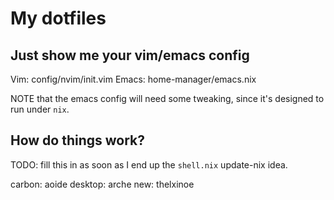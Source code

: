 # My dotfiles

## Just show me your vim/emacs config

Vim: config/nvim/init.vim
Emacs: home-manager/emacs.nix


NOTE that the emacs config will need some tweaking, since it's designed
to run under `nix`.

## How do things work?

TODO: fill this in as soon as I end up the `shell.nix` update-nix idea.

carbon: aoide
desktop: arche
new: thelxinoe
